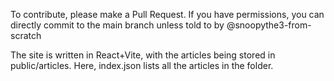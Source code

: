 To contribute, please make a Pull Request. If you have permissions, you can directly commit to the main branch unless told to by @snoopythe3-from-scratch

The site is written in React+Vite, with the articles being stored in public/articles. Here, index.json lists all the articles in the folder.
